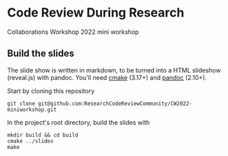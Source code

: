 # Code Review During Research

Collaborations Workshop 2022 mini workshop

## Build the slides

The slide show is written in markdown, to be turned into a HTML
slideshow (reveal.js) with pandoc. You'll need
[cmake](https://cmake.org/download/) (3.17+) and
[pandoc](https://pandoc.org/installing.html) (2.10+).


Start by cloning this repository

```
git clone git@github.com:ResearchCodeReviewCommunity/CW2022-miniworkshop.git
```

In the project's root directory, build the slides with

```
mkdir build && cd build
cmake ../slides
make
```
